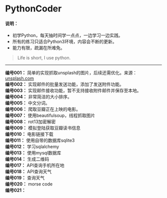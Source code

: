 # PythonCoder

#### 说明：
- 初学Python，每天抽时间学一点点，一边学习一边实践。
- 所有的练习只适合Python3环境，内容会不断的更新。
- 能力有限，疏漏在所难免。

> Life is short, I use python.


------

**编号001：** 简单的实现抓取unsplash的图片，后续还需优化。来源：[unsplash.com](https://unsplash.com/)  
**编号002：** 实现邮件的批量发送功能，添加了发送附件功能。    
**编号003：** 实现邮件接收功能，暂不支持接收附件邮件并保存至本地。  
**编号004：** 非常简洁的大小排序。  
**编号005：** 中文分词。   
**编号006：** 爬取豆瓣正在上映的电影。    
**编号007：** 使用beautifulsoup，线程抓取图片  
**编号008：** rot13加密解密    
**编号009：** 模拟登陆获取豆瓣读书信息  
**编号010：** 电影链接下载    
**编号011：** 使用自带的数据库sqlite3   
**编号012：** 学习sqlalchemy    
**编号013：** 使用mysql数据库   
**编号014：** 生成二维码  
**编号017：** API查询手机所在地   
**编号018：** API查询天气  
**编号019：** 查询天气  
**编号020：** morse code   
**编号021：**  
